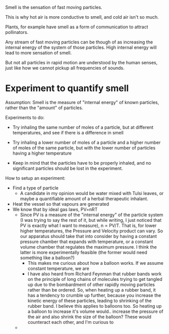 Smell is the sensation of fast moving particles.

This is why hot air is more conductive to smell, and cold air isn't so much.

Plants, for example have smell as a form of communication to attract pollinators.

Any stream of fast moving particles can be though of as increasing the internal energy of the system of those particles. High internal energy will lead to more sensation of smell.

But not all particles in rapid motion are understood by the human senses, just like how we cannot pickup all frequencies of sounds.

# Experiment to quantify smell
Assumption: Smell is the measure of "internal energy" of known particles, rather than the "amount" of particles.

Experiments to do:
- Try inhaling the same number of moles of a particle, but at different temperatures, and see if there is a difference in smell
- Try inhaling a lower number of moles of a particle and a higher number of moles of the same particle, but with the lower number of particles having a higher temperature

- Keep in mind that the particles have to be properly inhaled, and no significant particles should be lost in the experiment.

How to setup an experiment:
- Find a type of particle
	- A candidate in my opinion would be water mixed with Tulsi leaves, or maybe a quantifiable amount of a herbal therapeutic inhalant.
- Heat the vessel so that vapours are generated
- We know that by ideal gas laws, PV=nRT
	- Since PV is a measure of the "internal energy" of the particle system (I was trying to say the rest of it, but while writing, I just noticed that PV is exactly what I want to measure), n $\propto$ PV/T. That is, for lower higher temperatures, the Pressure and Velocity product can vary. So our apparatus should take that into consider by having a constant pressure chamber that expands with temperature, or a constant volume chamber that regulates the maximum pressure. I think the latter is more experimentally feasible (the former would need something like a balloon?)
		- This makes me curious about how a balloon works. If we assume constant temperature, we are
		- I have also heard from Richard Feynman that rubber bands work on the principle of long chains of molecules trying to get tangled up due to the bombardment of other rapidly moving particles rather than be ordered. So, when heating up a rubber band, it has a tendency to crumble up further, because you increase the kinetic energy of these particles, leading to shrinking of the rubber band. I believe this applies to balloons too. So heating up a balloon to increase it's volume would.. increase the pressure of the air and also shrink the size of the balloon? These would counteract each other, and I'm curious to 
	- 
